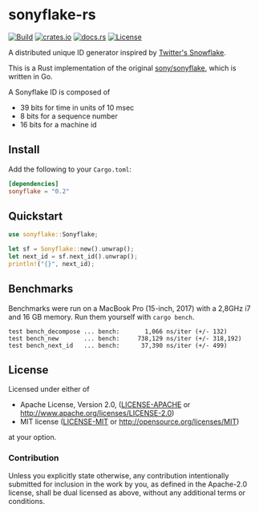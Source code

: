 # sonyflake-rs

[![Build](https://github.com/bahlo/sonyflake-rs/workflows/Build/badge.svg)](https://github.com/bahlo/sonyflake-rs/actions?query=workflow%3ABuild)
[![crates.io](https://img.shields.io/crates/v/sonyflake.svg)](https://crates.io/crates/sonyflake)
[![docs.rs](https://docs.rs/sonyflake/badge.svg)](https://docs.rs/sonyflake/)
[![License](https://img.shields.io/crates/l/sonyflake)](LICENSE-APACHE)

A distributed unique ID generator inspired by [Twitter's Snowflake](https://blog.twitter.com/2010/announcing-snowflake).

This is a Rust implementation of the original [sony/sonyflake](https://github.com/sony/sonyflake), which is written in Go.

A Sonyflake ID is composed of

- 39 bits for time in units of 10 msec
- 8 bits for a sequence number
- 16 bits for a machine id

## Install

Add the following to your `Cargo.toml`:
```toml
[dependencies]
sonyflake = "0.2"
```

## Quickstart

```rust
use sonyflake::Sonyflake;

let sf = Sonyflake::new().unwrap();
let next_id = sf.next_id().unwrap();
println!("{}", next_id);
```

## Benchmarks

Benchmarks were run on a MacBook Pro (15-inch, 2017) with a 2,8GHz i7 and 16 GB memory.
Run them yourself with `cargo bench`.

```benchmark
test bench_decompose ... bench:       1,066 ns/iter (+/- 132)
test bench_new       ... bench:     738,129 ns/iter (+/- 318,192)
test bench_next_id   ... bench:      37,390 ns/iter (+/- 499)
```

## License

Licensed under either of

 * Apache License, Version 2.0, ([LICENSE-APACHE](LICENSE-APACHE) or http://www.apache.org/licenses/LICENSE-2.0)
 * MIT license ([LICENSE-MIT](LICENSE-MIT) or http://opensource.org/licenses/MIT)

at your option.

### Contribution

Unless you explicitly state otherwise, any contribution intentionally submitted
for inclusion in the work by you, as defined in the Apache-2.0 license, shall be dual licensed as above, without any
additional terms or conditions.
